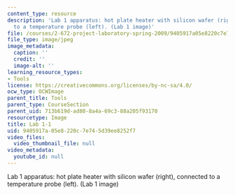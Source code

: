 ```yaml
---
content_type: resource
description: 'Lab 1 apparatus: hot plate heater with silicon wafer (right), connected
  to a temperature probe (left). (Lab 1 image)'
file: /courses/2-672-project-laboratory-spring-2009/9405917a05e8220c7e745d39ee8252f7_lab11.jpg
file_type: image/jpeg
image_metadata:
  caption: ''
  credit: ''
  image-alt: ''
learning_resource_types:
- Tools
license: https://creativecommons.org/licenses/by-nc-sa/4.0/
ocw_type: OCWImage
parent_title: Tools
parent_type: CourseSection
parent_uid: 713b619d-ad80-8a4a-69c3-88a205f93170
resourcetype: Image
title: Lab 1-1
uid: 9405917a-05e8-220c-7e74-5d39ee8252f7
video_files:
  video_thumbnail_file: null
video_metadata:
  youtube_id: null
---
```

Lab 1 apparatus: hot plate heater with silicon wafer (right), connected to a temperature probe (left). (Lab 1 image)